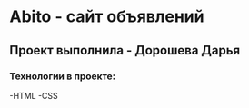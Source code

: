 # Abito - сайт объявлений
## Проект выполнила - Дорошева Дарья
### Технологии в проекте:
-HTML
-CSS
